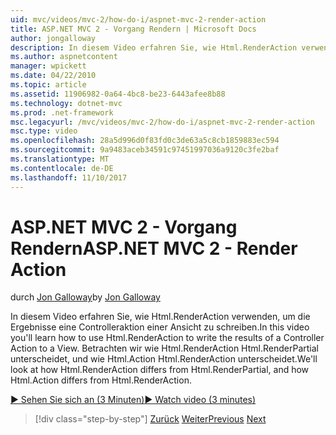 ```yaml
---
uid: mvc/videos/mvc-2/how-do-i/aspnet-mvc-2-render-action
title: ASP.NET MVC 2 - Vorgang Rendern | Microsoft Docs
author: jongalloway
description: In diesem Video erfahren Sie, wie Html.RenderAction verwenden, um die Ergebnisse eine Controlleraktion einer Ansicht zu schreiben. Betrachten wir wie Html.RenderAction fr unterscheidet...
ms.author: aspnetcontent
manager: wpickett
ms.date: 04/22/2010
ms.topic: article
ms.assetid: 11906982-0a64-4bc8-be23-6443afee8b88
ms.technology: dotnet-mvc
ms.prod: .net-framework
msc.legacyurl: /mvc/videos/mvc-2/how-do-i/aspnet-mvc-2-render-action
msc.type: video
ms.openlocfilehash: 28a5d996d0f83fd0c3de63a5c8cb1859883ec594
ms.sourcegitcommit: 9a9483aceb34591c97451997036a9120c3fe2baf
ms.translationtype: MT
ms.contentlocale: de-DE
ms.lasthandoff: 11/10/2017
---
```

<a name="aspnet-mvc-2---render-action"></a><span data-ttu-id="99c82-104">ASP.NET MVC 2 - Vorgang Rendern</span><span class="sxs-lookup"><span data-stu-id="99c82-104">ASP.NET MVC 2 - Render Action</span></span>
====================
<span data-ttu-id="99c82-105">durch [Jon Galloway](https://github.com/jongalloway)</span><span class="sxs-lookup"><span data-stu-id="99c82-105">by [Jon Galloway](https://github.com/jongalloway)</span></span>

<span data-ttu-id="99c82-106">In diesem Video erfahren Sie, wie Html.RenderAction verwenden, um die Ergebnisse eine Controlleraktion einer Ansicht zu schreiben.</span><span class="sxs-lookup"><span data-stu-id="99c82-106">In this video you'll learn how to use Html.RenderAction to write the results of a Controller Action to a View.</span></span> <span data-ttu-id="99c82-107">Betrachten wir wie Html.RenderAction Html.RenderPartial unterscheidet, und wie Html.Action Html.RenderAction unterscheidet.</span><span class="sxs-lookup"><span data-stu-id="99c82-107">We'll look at how Html.RenderAction differs from Html.RenderPartial, and how Html.Action differs from Html.RenderAction.</span></span>

[<span data-ttu-id="99c82-108">&#9654; Sehen Sie sich an (3 Minuten)</span><span class="sxs-lookup"><span data-stu-id="99c82-108">&#9654; Watch video (3 minutes)</span></span>](https://channel9.msdn.com/Blogs/ASP-NET-Site-Videos/aspnet-mvc-2-render-action)

>[!div class="step-by-step"]
<span data-ttu-id="99c82-109">[Zurück](aspnet-mvc-2-areas.md)
[Weiter](5-minute-introduction-to-aspnet-mvc.md)</span><span class="sxs-lookup"><span data-stu-id="99c82-109">[Previous](aspnet-mvc-2-areas.md)
[Next](5-minute-introduction-to-aspnet-mvc.md)</span></span>
